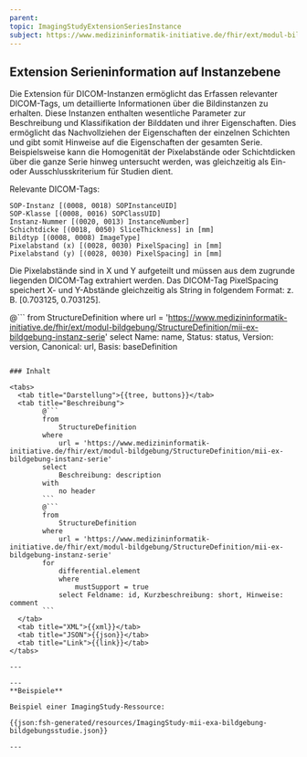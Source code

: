```yaml
---
parent:
topic: ImagingStudyExtensionSeriesInstance
subject: https://www.medizininformatik-initiative.de/fhir/ext/modul-bildgebung/StructureDefinition/mii-ex-bildgebung-instanz-serie
---
```


## Extension Serieninformation auf Instanzebene

Die Extension für DICOM-Instanzen ermöglicht das Erfassen relevanter DICOM-Tags, um detaillierte Informationen über die Bildinstanzen zu erhalten. 
Diese Instanzen enthalten wesentliche Parameter zur Beschreibung und Klassifikation der Bilddaten und ihrer Eigenschaften. 
Dies ermöglicht das Nachvollziehen der Eigenschaften der einzelnen Schichten und gibt somit Hinweise auf die Eigenschaften der gesamten Serie. 
Beispielsweise kann die Homogenität der Pixelabstände oder Schichtdicken über die ganze Serie hinweg untersucht werden, was gleichzeitig als Ein- oder Ausschlusskriterium für Studien dient.

Relevante DICOM-Tags:

    SOP-Instanz [(0008, 0018) SOPInstanceUID]
    SOP-Klasse [(0008, 0016) SOPClassUID]
    Instanz-Nummer [(0020, 0013) InstanceNumber]
    Schichtdicke [(0018, 0050) SliceThickness] in [mm]
    Bildtyp [(0008, 0008) ImageType]
    Pixelabstand (x) [(0028, 0030) PixelSpacing] in [mm]
    Pixelabstand (y) [(0028, 0030) PixelSpacing] in [mm]

Die Pixelabstände sind in X und Y aufgeteilt und müssen aus dem zugrunde liegenden DICOM-Tag extrahiert werden. 
Das DICOM-Tag PixelSpacing speichert X- und Y-Abstände gleichzeitig als String in folgendem Format: z. B. [0.703125, 0.703125].

@```
from
    StructureDefinition
where
    url = 'https://www.medizininformatik-initiative.de/fhir/ext/modul-bildgebung/StructureDefinition/mii-ex-bildgebung-instanz-serie'
select
    Name: name, Status: status, Version: version, Canonical: url, Basis: baseDefinition
```

### Inhalt

<tabs>
  <tab title="Darstellung">{{tree, buttons}}</tab>
  <tab title="Beschreibung">
        @```
        from
	        StructureDefinition
        where
	        url = 'https://www.medizininformatik-initiative.de/fhir/ext/modul-bildgebung/StructureDefinition/mii-ex-bildgebung-instanz-serie'
        select
	        Beschreibung: description
        with
            no header
        ```
        @```
        from
            StructureDefinition
        where
            url = 'https://www.medizininformatik-initiative.de/fhir/ext/modul-bildgebung/StructureDefinition/mii-ex-bildgebung-instanz-serie'
        for
            differential.element
            where
                mustSupport = true
            select Feldname: id, Kurzbeschreibung: short, Hinweise: comment
        ```
  </tab>
  <tab title="XML">{{xml}}</tab>
  <tab title="JSON">{{json}}</tab>
  <tab title="Link">{{link}}</tab>
</tabs>

---

--- 
**Beispiele**

Beispiel einer ImagingStudy-Ressource:

{{json:fsh-generated/resources/ImagingStudy-mii-exa-bildgebung-bildgebungsstudie.json}}

---

